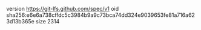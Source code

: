 version https://git-lfs.github.com/spec/v1
oid sha256:e6e6a738cffdc5c3984b9a9c73bca74dd324e9039653fe81a716a623d13b365e
size 2314
